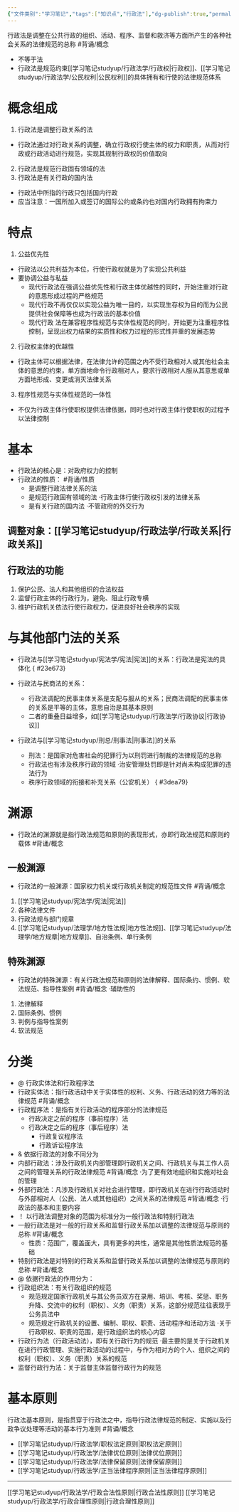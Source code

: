 ```yaml
---
{"文件类别":"学习笔记","tags":["知识点","行政法"],"dg-publish":true,"permalink":"/学习笔记studyup/行政法学/行政法/","dgPassFrontmatter":true,"created":"2024-09-12T14:58:03.991+08:00","updated":"2024-11-01T18:53:42.530+08:00"}
---
```


行政法是调整在公共行政的组织、活动、程序、监督和救济等方面所产生的各种社会关系的法律规范的总称 #背诵/概念 
- 不等于法
- 行政法是规范约束[[学习笔记studyup/行政法学/行政权\|行政权]]、[[学习笔记studyup/行政法学/公民权利\|公民权利]]的具体拥有和行使的法律规范体系
# 概念组成
1. 行政法是调整行政关系的法
- 行政法通过对行政关系的调整，确立行政权行使主体的权力和职责，从而对行政或行政活动进行规范，实现其规制行政权的价值取向
2. 行政法是规范行政固有领域的法 
3. 行政法是有关行政的国内法
- 行政法中所指的行政只包括国内行政
- 应当注意：一国所加入或签订的国际公约或条约也对国内行政拥有拘束力
# 特点
1. 公益优先性
- 行政法以公共利益为本位，行使行政权就是为了实现公共利益
- 要协调公益与私益
	- 现代行政法在强调公益优先性和行政主体优越性的同时，开始注重对行政的意思形成过程的严格规范
	- 现代行政不再仅仅以实现公益为唯一目的，以实现生存权为目的而为公民提供社会保障等也成为行政法的基本价值
	- 现代行政 法在兼容程序性规范与实体性规范的同时，开始更为注重程序性控制，呈现出权力结果的实质性和权力过程的形式性并重的发展态势
2. 行政权主体的优越性
- 行政主体可以根据法律，在法律允许的范围之内不受行政相对人或其他社会主体的意思的约束，单方面地命令行政相对人，要求行政相对人服从其意思或单方面地形成、变更或消灭法律关系
3. 程序性规范与实体性规范的一体性
- 不仅为行政主体行使职权提供法律依据，同时也对行政主体行使职权的过程予以法律控制
# 基本
- 行政法的核心是：对政府权力的控制
- 行政法的性质： #背诵/性质
	- 是调整行政法律关系的法
	- 是规范行政固有领域的法
	·行政主体行使行政权引发的法律关系
	- 是有关行政的国内法 
	·不管政府的外交行为
## 调整对象：[[学习笔记studyup/行政法学/行政关系\|行政关系]]
## 行政法的功能
1. 保护公民、法人和其他组织的合法权益
2. 监督行政主体的行政行为，避免、阻止行政专横
3. 维护行政机关依法行使行政权力，促进良好社会秩序的实现
# 与其他部门法的关系
- 行政法与[[学习笔记studyup/宪法学/宪法\|宪法]]的关系：行政法是宪法的具体化
{ #23e673}

- 行政法与民商法的关系：
	- 行政法调配的民事主体关系是支配与服从的关系；民商法调配的民事主体的关系是平等的主体，意思自治是其基本原则
	- 二者的重叠日益增多，如[[学习笔记studyup/行政法学/行政协议\|行政协议]]
- 行政法与[[学习笔记studyup/刑总/刑事法\|刑事法]]的关系
	- 刑法：是国家对危害社会的犯罪行为以刑罚进行制裁的法律规范的总称
	- 行政法也有涉及秩序行政的领域
	·治安管理处罚即是针对尚未构成犯罪的违法行为
	- 秩序行政领域的衔接和补充关系（公安机关）
{ #3dea79}


# 渊源
- 行政法的渊源就是指行政法规范和原则的表现形式，亦即行政法规范和原则的载体 #背诵/概念 
## 一般渊源
- 行政法的一般渊源：国家权力机关或行政机关制定的规范性文件 #背诵/概念 
1. [[学习笔记studyup/宪法学/宪法\|宪法]]
2. 各种法律文件
3. 行政法规与部门规章
4. [[学习笔记studyup/法理学/地方性法规\|地方性法规]]、[[学习笔记studyup/法理学/地方规章\|地方规章]]、自治条例、单行条例
## 特殊渊源
- 行政法的特殊渊源：有关行政法规范和原则的法律解释、国际条约、惯例、软法规范、指导性案例 #背诵/概念 
·辅助性的
1. 法律解释
2. 国际条例、惯例
3. 判例与指导性案例
4. 软法规范
# 分类
- @ 行政实体法和行政程序法
- 行政实体法：指行政活动中关于实体性的权利、义务、行政活动的效力等的法律规范 #背诵/概念 
- 行政程序法：是指有关行政活动的程序部分的法律规范
	- 行政决定之前的程序（事前程序）法
	- 行政决定之后的程序（事后程序）法
		- 行政复议程序法
		- 行政诉讼程序法
- & 依据行政法的对象不同分为
- 内部行政法：涉及行政机关内部管理即行政机关之间、行政机关与其工作人员之间的管理关系的行政法律规范 #背诵/概念 
·为了更有效地组织和实施对社会的管理
- 外部行政法：凡涉及行政机关对社会进行管理，即行政机关在进行行政活动时与外部相对人（公民、法人或其他组织）之间关系的法律规范 #背诵/概念 
·行政法的基本和主要内容
- ！ 以行政法调整对象的范围为标准分为一般行政法和特别行政法
- 一般行政法是对一般的行政关系和监督行政关系加以调整的法律规范与原则的总称 #背诵/概念 
	- 性质：范围广，覆盖面大，具有更多的共性，通常是其他性质法规范的基础
- 特别行政法是对特别的行政关系和监督行政关系加以调整的法律规范与原则的总称 #背诵/概念 
- @ 依据行政法的作用分为：
- 行政组织法：有关行政组织的规范
	- 规范规定国家行政机关与其公务员双方在录用、培训、考核、奖惩、职务升降、交流中的权利（职权）、义务（职责）关系，这部分规范往往表现于公务员法中
	- 规范规定行政机关的设置、编制、职权、职责、活动程序和活动方法
	·关于行政职权、职责的范围，是行政组织法的核心内容
- 行政行为法（行政活动法），即有关行政行为的规范
·最主要的是关于行政机关在进行行政管理、实施行政活动的过程中，与作为相对方的个人、组织之间的权利（职权）、义务（职责）关系的规范
- 监督行政行为法：关于监督主体监督行政行为的规范
# 基本原则
行政法基本原则，是指贯穿于行政法之中，指导行政法律规范的制定、实施以及行政争议处理等活动的基本行为准则 #背诵/概念 
- [[学习笔记studyup/行政法学/职权法定原则\|职权法定原则]]
- [[学习笔记studyup/行政法学/法律优位原则\|法律优位原则]]
- [[学习笔记studyup/行政法学/法律保留原则\|法律保留原则]]
- [[学习笔记studyup/行政法学/正当法律程序原则\|正当法律程序原则]]
---
[[学习笔记studyup/行政法学/行政合法性原则\|行政合法性原则]]
[[学习笔记studyup/行政法学/行政合理性原则\|行政合理性原则]]